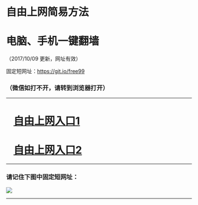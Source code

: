 ﻿# 自由上网简易方法

# 电脑、手机一键翻墙

（2017/10/09 更新，网址有效）

固定短网址：https://git.io/free99

### （微信如打不开，请转到浏览器打开）


***





# &nbsp;&nbsp; <a href="http://ft1014432293.fwq-tz-1001.info/fwqtz01.html?t=100900121680 " target="_blank">自由上网入口1</a>
# &nbsp;&nbsp; <a href="http://ft1175722757.fwq-tz-1002.info/fwqtz02.html?t=100900123901 " target="_blank">自由上网入口2</a>
***

### 请记住下图中固定短网址：

<img src="https://s3-us-west-2.amazonaws.com/fwq-1001/yjfq-20170905okok.png" /> 


***

